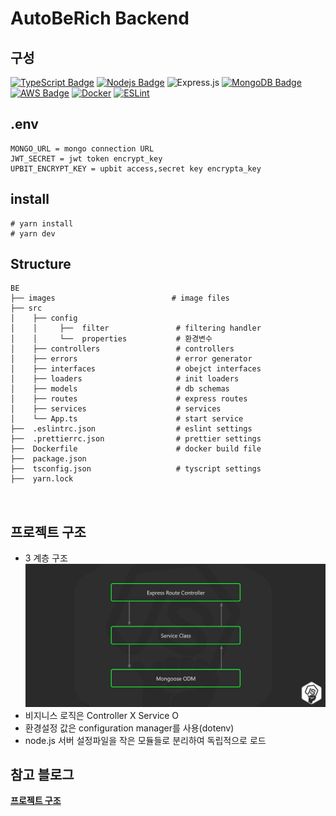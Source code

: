 # AutoBeRich Backend

## 구성

[![TypeScript Badge](https://img.shields.io/badge/Typescript-235A97?style=flat-square&logo=Typescript&logoColor=white)]()
[![Nodejs Badge](https://img.shields.io/badge/Node.js-339933?style=flat-square&logo=Node.js&logoColor=white)]()
![Express.js](https://img.shields.io/badge/express.js-%23404d59.svg?style=flat-square&logo=express&logoColor=%2361DAFB)
[![MongoDB Badge](https://img.shields.io/badge/MongoDB-47A248?style=flat-square&logo=MongoDB&logoColor=white)]()
[![AWS Badge](https://img.shields.io/badge/AmazonAWS-232F3E?style=flat-square&logo=Amazon%20AWS&logoColor=white)]()
[![Docker](https://img.shields.io/badge/docker-%230db7ed.svg?style=flat-square&logo=docker&logoColor=white)]()
[![ESLint](https://img.shields.io/badge/ESLint-4B3263?style=flat-square&logo=eslint&logoColor=white)]()



## .env
```
MONGO_URL = mongo connection URL
JWT_SECRET = jwt token encrypt_key
UPBIT_ENCRYPT_KEY = upbit access,secret key encrypta_key
```

## install
```console
# yarn install
# yarn dev
```

## Structure
```
BE
├── images                          # image files
├── src
│    ├── config       
│    │     ├──  filter               # filtering handler
│    │     └──  properties           # 환경변수
│    ├── controllers                 # controllers
│    ├── errors                      # error generator
│    ├── interfaces                  # obejct interfaces
│    ├── loaders                     # init loaders
│    ├── models                      # db schemas
│    ├── routes                      # express routes
│    ├── services                    # services
│    └── App.ts                      # start service           
├──  .eslintrc.json                  # eslint settings
├──  .prettierrc.json                # prettier settings
├──  Dockerfile                      # docker build file
├──  package.json                     
├──  tsconfig.json                   # tyscript settings
├──  yarn.lock  
    
    
```



## 프로젝트 구조

- 3 계층 구조
  ![3 Layer Architecture](./images/img.png)
- 비지니스 로직은 Controller X Service O
- 환경설정 값은 configuration manager를 사용(dotenv)
- node.js 서버 설정파일을 작은 모듈들로 분리하여 독립적으로 로드


## 참고 블로그
**[프로젝트 구조](https://velog.io/@hopsprings2/%EA%B2%AC%EA%B3%A0%ED%95%9C-node.js-%ED%94%84%EB%A1%9C%EC%A0%9D%ED%8A%B8-%EC%95%84%ED%82%A4%ED%85%8D%EC%B3%90-%EC%84%A4%EA%B3%84%ED%95%98%EA%B8%B0#pubsub-%EA%B3%84%EC%B8%B5%EB%8F%84-%EC%82%AC%EC%9A%A9%ED%95%98%EC%8B%AD%EC%8B%9C%EC%98%A4-%EF%B8%8F)**


